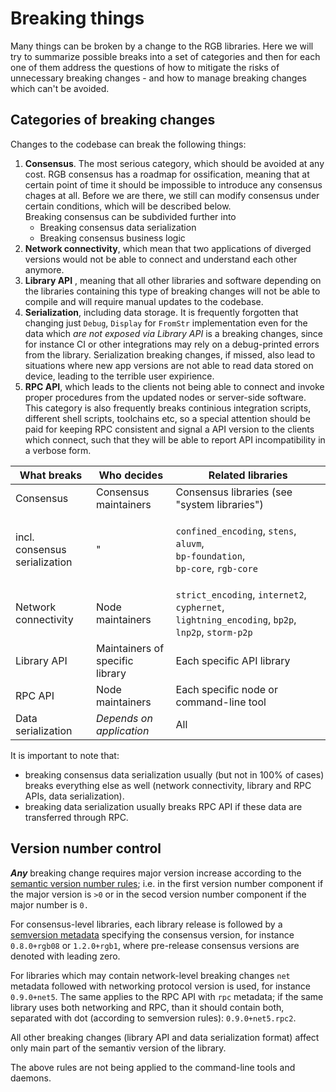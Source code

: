 # Breaking things

Many things can be broken by a change to the RGB libraries. Here we will try to summarize possible breaks into a set of categories and then for each one of them address the questions of how to mitigate the risks of unnecessary breaking changes - and how to manage breaking changes which can't be avoided.

## Categories of breaking changes

Changes to the codebase can break the following things:

1. **Consensus**. The most serious category, which should be avoided at any cost. RGB consensus has a roadmap for ossification, meaning that at certain point of time it should be impossible to introduce any consensus chages at all. Before we are there, we still can modify consensus under certain conditions, which will be described below.\
   Breaking consensus can be subdivided further into
   * Breaking consensus data serialization
   * Breaking consensus business logic
2. **Network connectivity**, which mean that two applications of diverged versions would not be able to connect and understand each other anymore.
3. **Library API** , meaning that all other libraries and software depending on the libraries containing this type of breaking changes will not be able to compile and will require manual updates to the codebase.
4. **Serialization**, including data storage. It is frequently forgotten that changing just `Debug`, `Display` for `FromStr` implementation even for the data which _are not exposed via Library API_ is a breaking changes, since for instance CI or other integrations may rely on a debug-printed errors from the library. Serialization breaking changes, if missed, also lead to situations where new app versions are not able to read data stored on device, leading to the terrible user expirience.
5. **RPC API**, which leads to the clients not being able to connect and invoke proper procedures from the updated nodes or server-side software. This category is also frequently breaks continious integration scripts, different shell scripts, toolchains etc, so a special attention should be paid for keeping RPC consistent and signal a API version to the clients which connect, such that they will be able to report API incompatibility in a verbose form.

| What breaks                   | Who decides                     | Related libraries                                                                                                                                             |
| ----------------------------- | ------------------------------- | ------------------------------------------------------------------------------------------------------------------------------------------------------------- |
| Consensus                     | Consensus maintainers           | Consensus libraries (see "system libraries")                                                                                                                  |
| incl. consensus serialization | "                               | <p><code>confined_encoding</code>, <code>stens</code>, <code>aluvm</code>,<br><code>bp-foundation</code>, <br><code>bp-core</code>, <code>rgb-core</code></p> |
| Network connectivity          | Node maintainers                | `strict_encoding`, `internet2`, `cyphernet`, `lightning_encoding`, `bp2p`, `lnp2p`, `storm-p2p`                                                               |
| Library API                   | Maintainers of specific library | Each specific API library                                                                                                                                     |
| RPC API                       | Node maintainers                | Each specific node or command-line tool                                                                                                                       |
| Data serialization            | _Depends on application_        |  All                                                                                                                                                          |

It is important to note that:

* breaking consensus data serialization usually (but not in 100% of cases) breaks everything else as well (network connectivity, library and RPC APIs, data serialization).
* breaking data serialization usually breaks RPC API if these data are transferred through RPC.

## Version number control&#x20;

_**Any**_ breaking change requires major version increase according to the [semantic version number rules](https://semver.org/); i.e. in the first version number component if the major version is `>0` or in the secod version number component if the major number is `0.`

For consensus-level libraries, each library release is followed by a [semversion metadata](https://semver.org/#spec-item-10) specifying the consensus version, for instance `0.8.0+rgb08` or `1.2.0+rgb1`, where pre-release consensus versions are denoted with leading zero.

For libraries which may contain network-level breaking changes `net` metadata followed with networking protocol version is used, for instance `0.9.0+net5`. The same applies to the RPC API with `rpc` metadata; if the same library uses both networking and RPC, than it should contain both, separated with dot (according to semversion rules): `0.9.0+net5.rpc2`.

All other breaking changes (library API and data serialization format) affect only main part of the semantiv version of the library.

The above rules are not being applied to the command-line tools and daemons.
